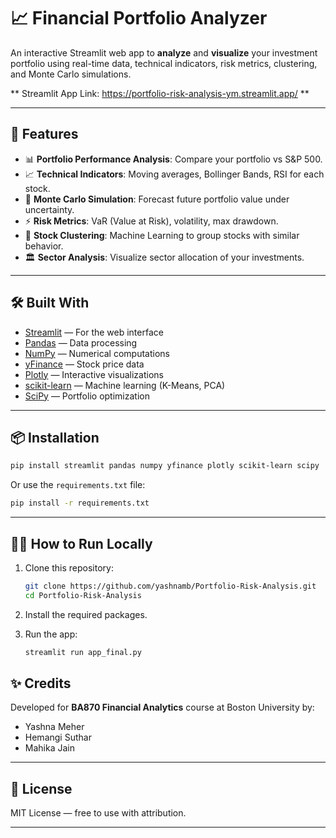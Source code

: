 # 📈 Financial Portfolio Analyzer

An interactive Streamlit web app to **analyze** and **visualize** your investment portfolio using real-time data, technical indicators, risk metrics, clustering, and Monte Carlo simulations.

** Streamlit App Link: https://portfolio-risk-analysis-ym.streamlit.app/ **

---

## 🚀 Features
- 📊 **Portfolio Performance Analysis**: Compare your portfolio vs S&P 500.
- 📈 **Technical Indicators**: Moving averages, Bollinger Bands, RSI for each stock.
- 🎯 **Monte Carlo Simulation**: Forecast future portfolio value under uncertainty.
- ⚡ **Risk Metrics**: VaR (Value at Risk), volatility, max drawdown.
- 🧩 **Stock Clustering**: Machine Learning to group stocks with similar behavior.
- 🏛️ **Sector Analysis**: Visualize sector allocation of your investments.

---

## 🛠️ Built With
- [Streamlit](https://streamlit.io/) — For the web interface
- [Pandas](https://pandas.pydata.org/) — Data processing
- [NumPy](https://numpy.org/) — Numerical computations
- [yFinance](https://pypi.org/project/yfinance/) — Stock price data
- [Plotly](https://plotly.com/python/) — Interactive visualizations
- [scikit-learn](https://scikit-learn.org/stable/) — Machine learning (K-Means, PCA)
- [SciPy](https://scipy.org/) — Portfolio optimization

---

## 📦 Installation

```bash
pip install streamlit pandas numpy yfinance plotly scikit-learn scipy
```

Or use the `requirements.txt` file:

```bash
pip install -r requirements.txt
```

---

## 🧑‍💻 How to Run Locally

1. Clone this repository:
    ```bash
    git clone https://github.com/yashnamb/Portfolio-Risk-Analysis.git
    cd Portfolio-Risk-Analysis
    ```

2. Install the required packages.

3. Run the app:
    ```bash
    streamlit run app_final.py
    ```


## ✨ Credits
Developed for **BA870 Financial Analytics** course at Boston University by:
- Yashna Meher
- Hemangi Suthar
- Mahika Jain

---

## 📜 License
MIT License — free to use with attribution.

---
